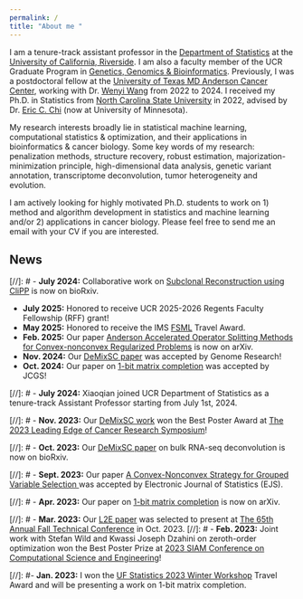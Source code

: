 ```yaml
---
permalink: /
title: "About me "
---
```


I am a tenure-track assistant professor in the [Department of Statistics](https://statistics.ucr.edu/) at the [University of California, Riverside](https://www.ucr.edu/). I am also a faculty member of the UCR Graduate Program in [Genetics, Genomics & Bioinformatics](https://genetics.ucr.edu/). Previously, I was a postdoctoral fellow at the [University of Texas MD Anderson Cancer Center](https://www.mdanderson.org/), working with Dr. [Wenyi Wang](https://odin.mdacc.tmc.edu/~wwang7/) from 2022 to 2024. I received my Ph.D. in Statistics from [North Carolina State University](https://statistics.sciences.ncsu.edu/) in 2022, advised by Dr. [Eric C. Chi](http://www.ericchi.com/) (now at University of Minnesota). 

My research interests broadly lie in statistical machine learning, computational statistics & optimization, and their applications in bioinformatics & cancer biology. Some key words of my research: penalization methods, structure recovery, robust estimation, majorization-minimization principle, high-dimensional data analysis, genetic variant annotation, transcriptome deconvolution, tumor heterogeneity and evolution.

I am actively looking for highly motivated Ph.D. students to work on 1) method and algorithm development in statistics and machine learning and/or 2) applications in cancer biology. Please feel free to send me an email with your CV if you are interested. 


##  News
[//]: # - **July 2024:** Collaborative work on [Subclonal Reconstruction using CliPP](https://www.biorxiv.org/content/10.1101/2024.07.03.601939v1) is now on bioRxiv.
- **July 2025:** Honored to receive UCR 2025-2026 Regents Faculty Fellowship (RFF) grant!  
- **May 2025:** Honored to receive the IMS [FSML](https://fsmlims.wixsite.com/fsml25) Travel Award. 
- **Feb. 2025:** Our paper [Anderson Accelerated Operator Splitting Methods for Convex-nonconvex Regularized Problems](https://arxiv.org/abs/2502.14269) is now on arXiv. 
- **Nov. 2024:** Our [DeMixSC paper](https://www.biorxiv.org/content/10.1101/2023.10.10.561733v3) was accepted by Genome Research!
- **Oct. 2024:** Our paper on [1-bit matrix completion](https://arxiv.org/abs/2304.13940) was accepted by JCGS!

[//]: # - **July 2024:**  Xiaoqian joined UCR Department of Statistics as a tenure-track Assistant Professor starting from July 1st, 2024. 


[//]: # - **Nov. 2023:** Our [DeMixSC work](https://www.biorxiv.org/content/10.1101/2023.10.10.561733v1) won the Best Poster Award at [The 2023 Leading Edge of Cancer Research Symposium](https://www.mdanderson.org/research/research-resources/conferences-seminars/symposium-on-cancer-research.html)!

[//]: # - **Oct. 2023:** Our [DeMixSC paper](https://www.biorxiv.org/content/10.1101/2023.10.10.561733v1) on bulk RNA-seq deconvolution is now on bioRxiv.

[//]: # - **Sept. 2023:** Our paper [A Convex-Nonconvex Strategy for Grouped Variable Selection ](https://arxiv.org/abs/2111.15075) was accepted by Electronic Journal of Statistics (EJS).

[//]: # - **Apr. 2023:** Our paper on [1-bit matrix completion](https://arxiv.org/abs/2304.13940) is now on arXiv.

[//]: # - **Mar. 2023:** Our [L2E paper](https://www.tandfonline.com/doi/full/10.1080/00401706.2022.2118172) was selected to present at [The 65th Annual Fall Technical Conference](https://falltechnicalconference.org/) in Oct. 2023.
[//]: # - **Feb. 2023:** Joint work with Stefan Wild and Kwassi Joseph Dzahini on zeroth-order optimization won the Best Poster Prize at [2023 SIAM Conference on Computational Science and Engineering](https://www.siam.org/conferences/cm/conference/cse23)!

[//]: #- **Jan. 2023:** I won the [UF Statistics 2023 Winter Workshop](https://informatics.research.ufl.edu/event/statistics-annual-winter-workshop-2023/) Travel Award and will be presenting a work on 1-bit matrix completion.






